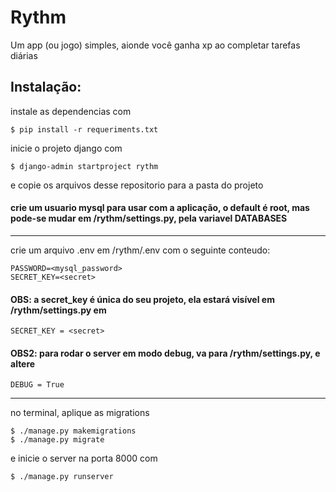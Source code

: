 # Rythm
Um app (ou jogo) simples, aionde você ganha xp ao completar tarefas diárias

## Instalação:
instale as dependencias com
```
$ pip install -r requeriments.txt
```
inicie o projeto django com
```
$ django-admin startproject rythm
```
e copie os arquivos desse repositorio para a pasta do projeto
#### crie um usuario mysql para usar com a aplicação, o default é root, mas pode-se mudar em /rythm/settings.py, pela variavel DATABASES

***

crie um arquivo .env em /rythm/.env com o seguinte conteudo:
```
PASSWORD=<mysql_password>
SECRET_KEY=<secret>
```
#### OBS: a secret_key é única do seu projeto, ela estará visível em /rythm/settings.py em 
```
SECRET_KEY = <secret>
```
#### OBS2: para rodar o server em modo debug, va para /rythm/settings.py, e altere
```
DEBUG = True
```

***
no terminal, aplique as migrations
```
$ ./manage.py makemigrations
$ ./manage.py migrate
```
e inicie o server na porta 8000 com
```
$ ./manage.py runserver
```
